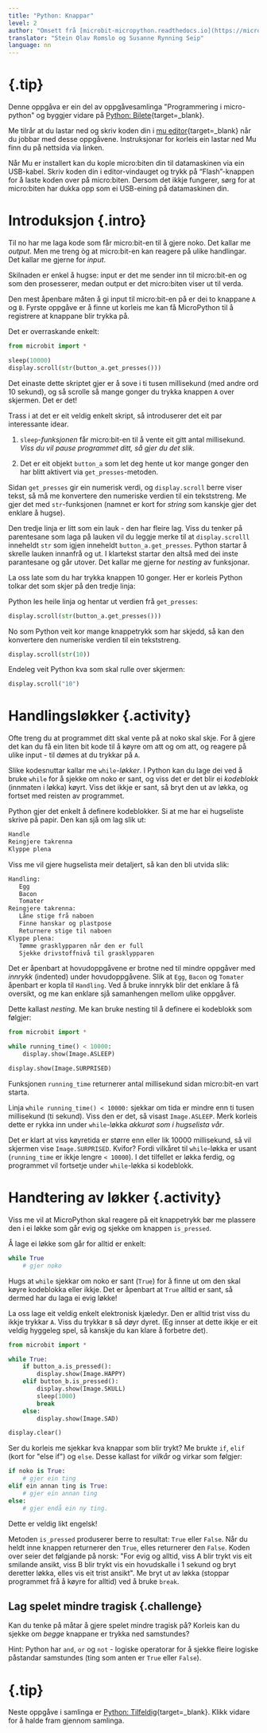 ```yaml
---
title: "Python: Knappar"
level: 2
author: "Omsett frå [microbit-micropython.readthedocs.io](https://microbit-micropython.readthedocs.io/en/latest/tutorials/buttons.html)"
translator: "Stein Olav Romslo og Susanne Rynning Seip"
language: nn
---
```


<!-- To get a box around the text about the playlist and to make it distinct from the rest of the exercise-->
# {.tip}

Denne oppgåva er ein del av oppgåvesamlinga "Programmering i micro-python" og byggjer vidare på [Python: Bilete](../python_images/python_images_nn.html){target=_blank}.

Me tilrår at du lastar ned og skriv koden din i [mu editor](https://codewith.mu/){target=_blank} når du jobbar med desse oppgåvene. Instruksjonar for korleis ein lastar ned Mu finn du på nettsida via linken.

Når Mu er installert kan du kople micro:biten din til datamaskinen via ein USB-kabel. Skriv koden din i editor-vindauget og trykk på “Flash”-knappen for å laste koden over på micro:biten. Dersom det ikkje fungerer, sørg for at micro:biten har dukka opp som ei USB-eining på datamaskinen din.


# Introduksjon {.intro}

Til no har me laga kode som får micro:bit-en til å gjere noko. Det kallar me
*output*. Men me treng òg at micro:bit-en kan reagere på ulike handlingar. Det
kallar me gjerne for *input*.

Skilnaden er enkel å hugse: input er det me sender inn til micro:bit-en og som
den prosesserer, medan output er det micro:biten viser ut til verda.

Den mest åpenbare måten å gi input til micro:bit-en på er dei to knappane `A` og
`B`. Fyrste oppgåve er å finne ut korleis me kan få MicroPython til å registrere
at knappane blir trykka på.

Det er overraskande enkelt:

```python
from microbit import *

sleep(10000)
display.scroll(str(button_a.get_presses()))
```

Det einaste dette skriptet gjer er å sove i ti tusen millisekund (med andre ord
10 sekund), og så scrolle så mange gonger du trykka knappen `A` over skjermen.
Det er det!

Trass i at det er eit veldig enkelt skript, så introduserer det eit par
interessante idear.

1. `sleep`-*funksjonen* får micro:bit-en til å vente eit gitt antal
  millisekund. *Viss du vil pause programmet ditt, så gjer du det slik.*

2. Det er eit objekt `button_a` som let deg hente ut kor mange gonger den har
  blitt aktivert via `get_presses`-metoden.

Sidan `get_presses` gir ein numerisk verdi, og `display.scroll` berre viser
tekst, så må me konvertere den numeriske verdien til ein tekststreng. Me gjer
det med `str`-funksjonen (namnet er kort for *string* som kanskje gjer det
enklare å hugse).

Den tredje linja er litt som ein lauk - den har fleire lag. Viss du tenker på
parentesane som laga på lauken vil du leggje merke til at `display.scrolll`
inneheldt `str` som igjen inneheldt `button_a.get_presses`. Python startar å
skrelle lauken innanfrå og ut. I klartekst startar den altså med dei inste
parantesane og går utover. Det kallar me gjerne for *nesting* av funksjonar.

La oss late som du har trykka knappen 10 gonger. Her er korleis Python tolkar
det som skjer på den tredje linja:

Python les heile linja og hentar ut verdien frå `get_presses`:

```python
display.scroll(str(button_a.get_presses()))
```

No som Python veit kor mange knappetrykk som har skjedd, så kan den konvertere
den numeriske verdien til ein tekststreng.

```python
display.scroll(str(10))
```

Endeleg veit Python kva som skal rulle over skjermen:

```python
display.scroll("10")
```


# Handlingsløkker {.activity}

Ofte treng du at programmet ditt skal vente på at noko skal skje. For å gjere
det kan du få ein liten bit kode til å køyre om att og om att, og reagere på
ulike input - til dømes at du trykkar på `A`.

Slike kodesnuttar kallar me `while`-*løkker*. I Python kan du lage dei ved å
bruke `while` for å sjekke om noko er sant, og viss det er det blir ei
*kodeblokk* (innmaten i løkka) køyrt. Viss det ikkje er sant, så bryt den ut av
løkka, og fortset med reisten av programmet.

Python gjer det enkelt å definere kodeblokker. Si at me har ei hugseliste skrive
på papir. Den kan sjå om lag slik ut:

```python
Handle
Reingjere takrenna
Klyppe plena
```

Viss me vil gjere hugselista meir detaljert, så kan den bli utvida slik:

```python
Handling:
   Egg
   Bacon
   Tomater
Reingjere takrenna:
   Låne stige frå naboen
   Finne hanskar og plastpose
   Returnere stige til naboen
Klyppe plena:
   Tømme grasklypparen når den er full
   Sjekke drivstoffnivå til grasklypparen
```

Det er åpenbart at hovudoppgåvene er brotne ned til mindre oppgåver med
*innrykk* (indented) under hovudoppgåvene. Slik at `Egg`, `Bacon` og `Tomater`
åpenbart er kopla til `Handling`. Ved å bruke innrykk blir det enklare å få
oversikt, og me kan enklare sjå samanhengen mellom ulike oppgåver.

Dette kallast *nesting*. Me kan bruke nesting til å definere ei kodeblokk som
følgjer:

```python
from microbit import *

while running_time() < 10000:
    display.show(Image.ASLEEP)

display.show(Image.SURPRISED)
```

Funksjonen `running_time` returnerer antal millisekund sidan micro:bit-en vart
starta.

Linja `while running_time() < 10000:` sjekkar om tida er mindre enn ti tusen
millisekund (ti sekund). Viss den er det, så visast `Image.ASLEEP`. Merk korleis
dette er rykka inn under `while`-løkka *akkurat som i hugselista vår*.

Det er klart at viss køyretida er større enn eller lik 10000 millisekund, så vil
skjermen vise `Image.SURPRISED`. Kvifor? Fordi vilkåret til `while`-løkka er
usant (`running_time` er ikkje lengre `< 10000`). I det tilfellet er løkka
ferdig, og programmet vil fortsetje under `while`-løkka si kodeblokk.


# Handtering av løkker {.activity}

Viss me vil at MicroPython skal reagere på eit knappetrykk bør me plassere den
i ei løkke som går evig og sjekke om knappen `is_pressed`.

Å lage ei løkke som går for alltid er enkelt:

```python
while True
    # gjer noko
```

Hugs at `while` sjekkar om noko er sant (`True`) for å finne ut om den skal
køyre kodeblokka eller ikkje. Det er åpenbart at `True` alltid er sant, så
dermed har du laga ei evig løkke!

La oss lage eit veldig enkelt elektronisk kjæledyr. Den er alltid trist viss du
ikkje trykkar `A`. Viss du trykkar `B` så døyr dyret. (Eg innser at dette ikkje
er eit veldig hyggeleg spel, så kanskje du kan klare å forbetre det).

```python
from microbit import *

while True:
    if button_a.is_pressed():
        display.show(Image.HAPPY)
    elif button_b.is_pressed():
        display.show(Image.SKULL)
        sleep(1000)
        break
    else:
        display.show(Image.SAD)

display.clear()
```

Ser du korleis me sjekkar kva knappar som blir trykt? Me brukte `if`, `elif`
(kort for "else if") og `else`. Desse kallast for *vilkår* og virkar som
følgjer:

```python
if noko is True:
    # gjer ein ting
elif ein annan ting is True:
    # gjer ein annan ting
else:
    # gjer endå ein ny ting.
```

Dette er veldig likt engelsk!

Metoden `is_pressed` produserer berre to resultat: `True` eller `False`. Når du
heldt inne knappen returnerer den `True`, elles returnerer den `False`. Koden
over seier det følgjande på norsk: "For evig og alltid, viss A blir trykt vis
eit smilande ansikt, viss B blir trykt vis ein hovudskalle i 1 sekund og bryt
deretter løkka, elles vis eit trist ansikt". Me bryt ut av løkka (stoppar
programmet frå å køyre for alltid) ved å bruke `break`.

## Lag spelet mindre tragisk {.challenge}

Kan du tenke på måtar å gjere spelet mindre tragisk på? Korleis kan du sjekke om
*begge* knappane er trykka ned samstundes?

Hint: Python har `and`, `or` og `not` - logiske operatorar for å sjekke fleire
logiske påstandar samstundes (ting som anten er `True` eller `False`).


<!--To get the link to the next exercise in a box. -->
# {.tip}

Neste oppgåve i samlinga er [Python: Tilfeldig](../python_random/python_random_nb.html){target=_blank}.
Klikk vidare for å halde fram gjennom samlinga.
